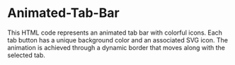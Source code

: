 # Animated-Tab-Bar
This HTML code represents an animated tab bar with colorful icons. Each tab button has a unique background color and an associated SVG icon. The animation is achieved through a dynamic border that moves along with the selected tab.
